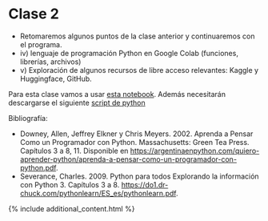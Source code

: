 # Clase 2
- Retomaremos algunos puntos de la clase anterior y continuaremos con el programa.
- iv) lenguaje de programación Python en Google Colab (funciones, librerías, archivos) 
- v) Exploración de algunos recursos de libre acceso relevantes: Kaggle y Huggingface, GitHub.

Para esta clase vamos a usar [esta notebook](./clase-2-mas_python_datasets.md). Además necesitarán descargarse el siguiente [script de python](./mi_libreria.py) 

Bibliografía: 

- Downey, Allen, Jeffrey Elkner y Chris Meyers. 2002. Aprenda a Pensar Como un Programador con Python. Massachusetts: Green Tea Press. Capítulos 3 a 8, 11. Disponible en https://argentinaenpython.com/quiero-aprender-python/aprenda-a-pensar-como-un-programador-con-python.pdf. 
- Severance, Charles. 2009. Python para todos Explorando la información con Python 3. Capítulos 3 a 8. https://do1.dr-chuck.com/pythonlearn/ES_es/pythonlearn.pdf. 

{% include additional_content.html %}

